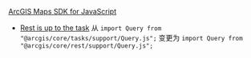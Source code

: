 
[ArcGIS Maps SDK for JavaScript](https://developers.arcgis.com/javascript/) 

- [Rest is up to the task](https://www.esri.com/arcgis-blog/products/js-api-arcgis/developers/rest-is-up-to-the-task/) 
	从
	`import Query from "@arcgis/core/tasks/support/Query.js";`
	变更为
	`import Query from "@arcgis/core/rest/support/Query.js";`

